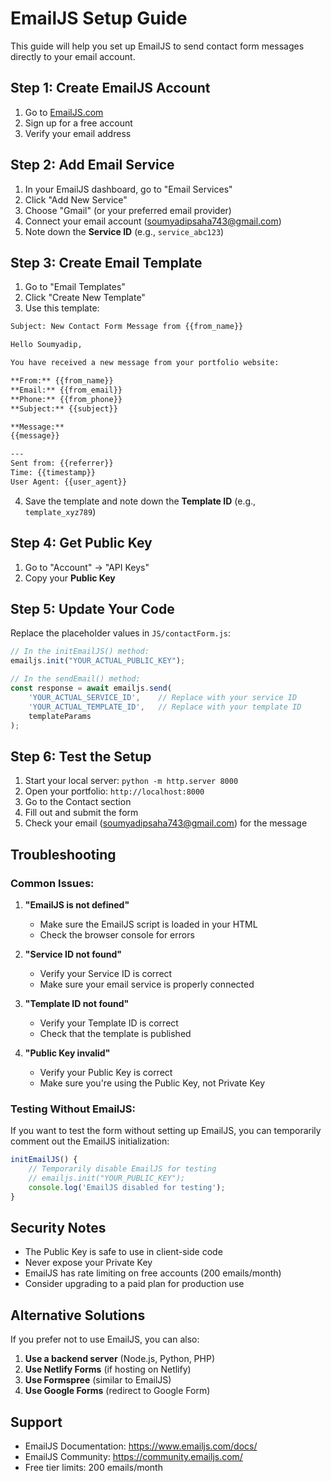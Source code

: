 # EmailJS Setup Guide

This guide will help you set up EmailJS to send contact form messages directly to your email account.

## Step 1: Create EmailJS Account

1. Go to [EmailJS.com](https://www.emailjs.com/)
2. Sign up for a free account
3. Verify your email address

## Step 2: Add Email Service

1. In your EmailJS dashboard, go to "Email Services"
2. Click "Add New Service"
3. Choose "Gmail" (or your preferred email provider)
4. Connect your email account (soumyadipsaha743@gmail.com)
5. Note down the **Service ID** (e.g., `service_abc123`)

## Step 3: Create Email Template

1. Go to "Email Templates"
2. Click "Create New Template"
3. Use this template:

```html
Subject: New Contact Form Message from {{from_name}}

Hello Soumyadip,

You have received a new message from your portfolio website:

**From:** {{from_name}}
**Email:** {{from_email}}
**Phone:** {{from_phone}}
**Subject:** {{subject}}

**Message:**
{{message}}

---
Sent from: {{referrer}}
Time: {{timestamp}}
User Agent: {{user_agent}}
```

4. Save the template and note down the **Template ID** (e.g., `template_xyz789`)

## Step 4: Get Public Key

1. Go to "Account" → "API Keys"
2. Copy your **Public Key**

## Step 5: Update Your Code

Replace the placeholder values in `JS/contactForm.js`:

```javascript
// In the initEmailJS() method:
emailjs.init("YOUR_ACTUAL_PUBLIC_KEY");

// In the sendEmail() method:
const response = await emailjs.send(
    'YOUR_ACTUAL_SERVICE_ID',    // Replace with your service ID
    'YOUR_ACTUAL_TEMPLATE_ID',   // Replace with your template ID
    templateParams
);
```

## Step 6: Test the Setup

1. Start your local server: `python -m http.server 8000`
2. Open your portfolio: `http://localhost:8000`
3. Go to the Contact section
4. Fill out and submit the form
5. Check your email (soumyadipsaha743@gmail.com) for the message

## Troubleshooting

### Common Issues:

1. **"EmailJS is not defined"**
   - Make sure the EmailJS script is loaded in your HTML
   - Check the browser console for errors

2. **"Service ID not found"**
   - Verify your Service ID is correct
   - Make sure your email service is properly connected

3. **"Template ID not found"**
   - Verify your Template ID is correct
   - Check that the template is published

4. **"Public Key invalid"**
   - Verify your Public Key is correct
   - Make sure you're using the Public Key, not Private Key

### Testing Without EmailJS:

If you want to test the form without setting up EmailJS, you can temporarily comment out the EmailJS initialization:

```javascript
initEmailJS() {
    // Temporarily disable EmailJS for testing
    // emailjs.init("YOUR_PUBLIC_KEY");
    console.log('EmailJS disabled for testing');
}
```

## Security Notes

- The Public Key is safe to use in client-side code
- Never expose your Private Key
- EmailJS has rate limiting on free accounts (200 emails/month)
- Consider upgrading to a paid plan for production use

## Alternative Solutions

If you prefer not to use EmailJS, you can also:

1. **Use a backend server** (Node.js, Python, PHP)
2. **Use Netlify Forms** (if hosting on Netlify)
3. **Use Formspree** (similar to EmailJS)
4. **Use Google Forms** (redirect to Google Form)

## Support

- EmailJS Documentation: https://www.emailjs.com/docs/
- EmailJS Community: https://community.emailjs.com/
- Free tier limits: 200 emails/month 